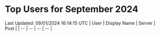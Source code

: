 # Top Users for September 2024
Last Updated: 09/01/2024 16:14:15 UTC
| User | Display Name | Server | Post |
| -- | -- | -- | -- |
